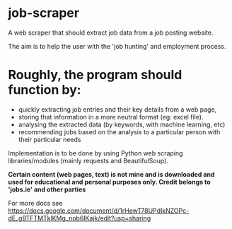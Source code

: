 # job-scraper

A web scraper that should extract job data from a job posting website.

The aim is to help the user with the 'job hunting' and employment process.

# Roughly, the program should function by:
* quickly extracting job entries and their key details from a web page, 
* storing that information in a more neutral format (eg: excel file). 
* analysing the extracted data (by keywords, with machine learning, etc) 
* recommending jobs based on the analysis to a particular person with their particular needs

Implementation is to be done by using Python web scraping libraries/modules (mainly requests and BeautifulSoup).

**Certain content (web pages, text) is not mine and is downloaded and used for educational and personal purposes only. Credit belongs to 'jobs.ie' and other parties**

For more docs see https://docs.google.com/document/d/1rHewT78UPdIkNZOPc-dE_gBTFTMTklKMg_nob6IKajk/edit?usp=sharing
